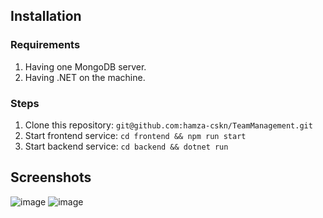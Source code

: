 ## Installation
### Requirements
1. Having one MongoDB server.
2. Having .NET on the machine.
### Steps
1. Clone this repository: `git@github.com:hamza-cskn/TeamManagement.git`
2. Start frontend service: `cd frontend && npm run start`
3. Start backend service: `cd backend && dotnet run`

## Screenshots
![image](https://github.com/hamza-cskn/TeamManagement/assets/36128276/a3881eee-7487-4a45-9295-74476f1ccac9)
![image](https://github.com/hamza-cskn/TeamManagement/assets/36128276/0ff0afe9-3e2b-430b-98e6-6d7f52f51ba9)

